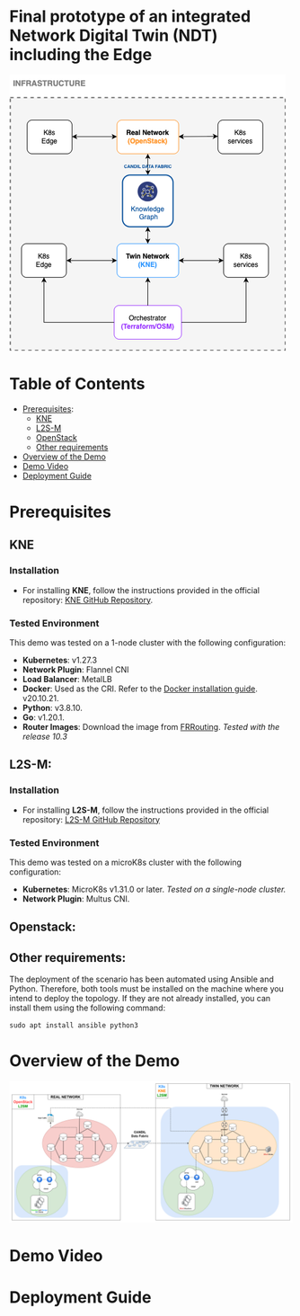 # Final prototype of an integrated Network Digital Twin (NDT) including the Edge

![INFRA](INFRA-NDT.png)

# Table of Contents

- [Prerequisites](#prerequisites):
  - [KNE](#kne)
  - [L2S-M](#l2s-m)
  - [OpenStack](#Openstack)
  - [Other requirements](#Other-requirements)
- [Overview of the Demo](#overview-of-the-demo)
- [Demo Video](#demo-video)
- [Deployment Guide](#deployment-guide)

# Prerequisites

## KNE
### Installation

- For installing **KNE**, follow the instructions provided in the official repository: [KNE GitHub Repository](https://github.com/openconfig/kne).

### Tested Environment

This demo was tested on a 1-node cluster with the following configuration:

- **Kubernetes**: v1.27.3
- **Network Plugin**: Flannel CNI
- **Load Balancer**: MetalLB
- **Docker**: Used as the CRI. Refer to the [Docker installation guide](https://docs.docker.com/engine/install/). v20.10.21.
- **Python**: v3.8.10.
- **Go**: v1.20.1.
- **Router Images**: Download the image from [FRRouting](https://docs.frrouting.org/projects/dev-guide/en/latest/building-docker.html). _Tested with the release 10.3_

## L2S-M:
### Installation

- For installing **L2S-M**, follow the instructions provided in the official repository: [L2S-M GitHub Repository](https://github.com/Networks-it-uc3m/L2S-M/tree/main/deployments)

### Tested Environment

This demo was tested on a microK8s cluster with the following configuration:
- **Kubernetes**: MicroK8s v1.31.0 or later. _Tested on a single-node cluster._
- **Network Plugin**: Multus CNI.

## Openstack:

## Other requirements:
The deployment of the scenario has been automated using Ansible and Python. Therefore, both tools must be installed on the machine where you intend to deploy the topology. If they are not already installed, you can install them using the following command:
```
sudo apt install ansible python3
```

# Overview of the Demo
![NDT_architecture](NDT_architecture.png)

# Demo Video

# Deployment Guide
